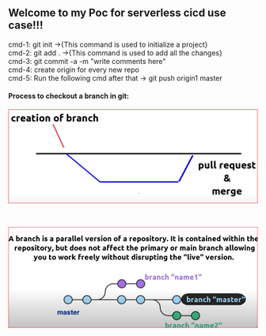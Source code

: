 <h2>Welcome to my Poc for serverless cicd use case!!!</h2>
<p>cmd-1: git init ->{This command is used to initialize a project}</br>
   cmd-2: git add . ->{This command is used to add all the changes}</br>
   cmd-3: git commit -a -m "write comments here"</br>
   cmd-4: create origin for every new repo</br>
   cmd-5: Run the following cmd after that -> git push origin1 master</p>
<h4>Process to checkout a branch in git:</h4>
<p align="center">
  <img src="images/brach_creation.png"  alt="braching on git">
</p>
<br/>
<p align="center">
  <img src="images/brach_creation_2.png"  alt="braching on git">
</p>
